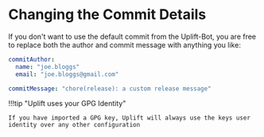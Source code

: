 # Changing the Commit Details

If you don't want to use the default commit from the Uplift-Bot, you are free to replace both the author and commit message with anything you like:

```yaml linenums="1"
commitAuthor:
  name: "joe.bloggs"
  email: "joe.bloggs@gmail.com"

commitMessage: "chore(release): a custom release message"
```

!!!tip "Uplift uses your GPG Identity"

    If you have imported a GPG key, Uplift will always use the keys user identity over any other configuration
